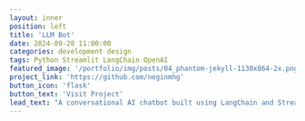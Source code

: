 ```yaml
---
layout: inner
position: left
title: 'LLM Bot'
date: 2024-09-28 11:00:00
categories: development design
tags: Python Streamlit LangChain OpenAI
featured_image: '/portfolio/img/posts/04_phantom-jekyll-1130x864-2x.png'
project_link: 'https://github.com/neginmhg'
button_icon: 'flask'
button_text: 'Visit Project'
lead_text: "A conversational AI chatbot built using LangChain and Streamlit, offering contextual conversations with OpenAI’s language models and user-friendly features for saving and loading interactions."
---
```


